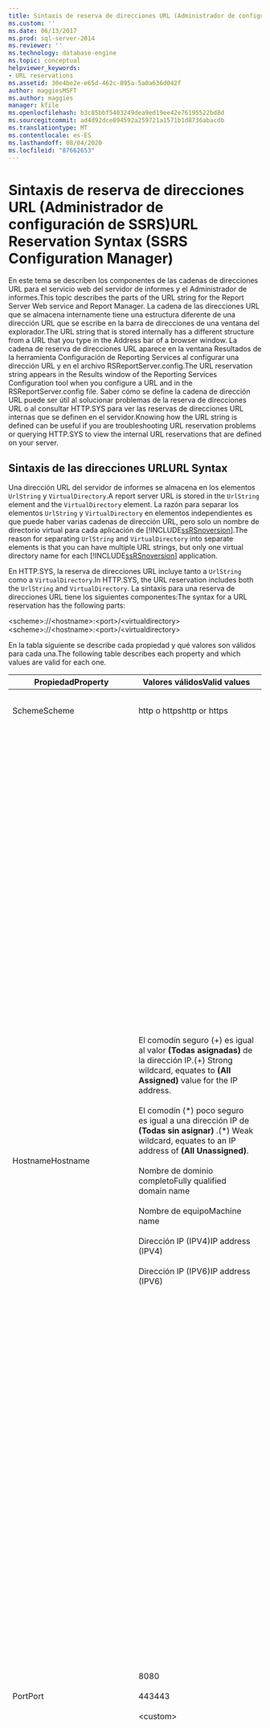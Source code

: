 ```yaml
---
title: Sintaxis de reserva de direcciones URL (Administrador de configuración de SSRS) | Microsoft Docs
ms.custom: ''
ms.date: 06/13/2017
ms.prod: sql-server-2014
ms.reviewer: ''
ms.technology: database-engine
ms.topic: conceptual
helpviewer_keywords:
- URL reservations
ms.assetid: 30e4be2e-e65d-462c-895a-5a0a636d042f
author: maggiesMSFT
ms.author: maggies
manager: kfile
ms.openlocfilehash: b3c85bbf5403249dea9ed19ee42e76195522bd8d
ms.sourcegitcommit: ad4d92dce894592a259721a1571b1d8736abacdb
ms.translationtype: MT
ms.contentlocale: es-ES
ms.lasthandoff: 08/04/2020
ms.locfileid: "87662653"
---
```

# <a name="url-reservation-syntax--ssrs-configuration-manager"></a><span data-ttu-id="d8902-102">Sintaxis de reserva de direcciones URL (Administrador de configuración de SSRS)</span><span class="sxs-lookup"><span data-stu-id="d8902-102">URL Reservation Syntax  (SSRS Configuration Manager)</span></span>
  <span data-ttu-id="d8902-103">En este tema se describen los componentes de las cadenas de direcciones URL para el servicio web del servidor de informes y el Administrador de informes.</span><span class="sxs-lookup"><span data-stu-id="d8902-103">This topic describes the parts of the URL string for the Report Server Web service and Report Manager.</span></span> <span data-ttu-id="d8902-104">La cadena de las direcciones URL que se almacena internamente tiene una estructura diferente de una dirección URL que se escribe en la barra de direcciones de una ventana del explorador.</span><span class="sxs-lookup"><span data-stu-id="d8902-104">The URL string that is stored internally has a different structure from a URL that you type in the Address bar of a browser window.</span></span> <span data-ttu-id="d8902-105">La cadena de reserva de direcciones URL aparece en la ventana Resultados de la herramienta Configuración de Reporting Services al configurar una dirección URL y en el archivo RSReportServer.config.</span><span class="sxs-lookup"><span data-stu-id="d8902-105">The URL reservation string appears in the Results window of the Reporting Services Configuration tool when you configure a URL and in the RSReportServer.config file.</span></span> <span data-ttu-id="d8902-106">Saber cómo se define la cadena de dirección URL puede ser útil al solucionar problemas de la reserva de direcciones URL o al consultar HTTP.SYS para ver las reservas de direcciones URL internas que se definen en el servidor.</span><span class="sxs-lookup"><span data-stu-id="d8902-106">Knowing how the URL string is defined can be useful if you are troubleshooting URL reservation problems or querying HTTP.SYS to view the internal URL reservations that are defined on your server.</span></span>  
  
## <a name="url-syntax"></a><span data-ttu-id="d8902-107">Sintaxis de las direcciones URL</span><span class="sxs-lookup"><span data-stu-id="d8902-107">URL Syntax</span></span>  
 <span data-ttu-id="d8902-108">Una dirección URL del servidor de informes se almacena en los elementos `UrlString` y `VirtualDirectory`.</span><span class="sxs-lookup"><span data-stu-id="d8902-108">A report server URL is stored in the `UrlString` element and the `VirtualDirectory` element.</span></span> <span data-ttu-id="d8902-109">La razón para separar los elementos `UrlString` y `VirtualDirectory` en elementos independientes es que puede haber varias cadenas de dirección URL, pero solo un nombre de directorio virtual para cada aplicación de [!INCLUDE[ssRSnoversion](../../includes/ssrsnoversion-md.md)].</span><span class="sxs-lookup"><span data-stu-id="d8902-109">The reason for separating `UrlString` and `VirtualDirectory` into separate elements is that you can have multiple URL strings, but only one virtual directory name for each [!INCLUDE[ssRSnoversion](../../includes/ssrsnoversion-md.md)] application.</span></span>  
  
 <span data-ttu-id="d8902-110">En HTTP.SYS, la reserva de direcciones URL incluye tanto a `UrlString` como a  `VirtualDirectory`.</span><span class="sxs-lookup"><span data-stu-id="d8902-110">In HTTP.SYS, the URL reservation includes both the `UrlString` and `VirtualDirectory`.</span></span> <span data-ttu-id="d8902-111">La sintaxis para una reserva de direcciones URL tiene los siguientes componentes:</span><span class="sxs-lookup"><span data-stu-id="d8902-111">The syntax for a URL reservation has the following parts:</span></span>  
  
 <span data-ttu-id="d8902-112">\<scheme>://\<hostname>:\<port>/\<virtualdirectory></span><span class="sxs-lookup"><span data-stu-id="d8902-112">\<scheme>://\<hostname>:\<port>/\<virtualdirectory></span></span>  
  
 <span data-ttu-id="d8902-113">En la tabla siguiente se describe cada propiedad y qué valores son válidos para cada una.</span><span class="sxs-lookup"><span data-stu-id="d8902-113">The following table describes each property and which values are valid for each one.</span></span>  
  
|<span data-ttu-id="d8902-114">Propiedad</span><span class="sxs-lookup"><span data-stu-id="d8902-114">Property</span></span>|<span data-ttu-id="d8902-115">Valores válidos</span><span class="sxs-lookup"><span data-stu-id="d8902-115">Valid values</span></span>|<span data-ttu-id="d8902-116">Descripción</span><span class="sxs-lookup"><span data-stu-id="d8902-116">Description</span></span>|  
|--------------|------------------|-----------------|  
|<span data-ttu-id="d8902-117">Scheme</span><span class="sxs-lookup"><span data-stu-id="d8902-117">Scheme</span></span>|<span data-ttu-id="d8902-118">http o https</span><span class="sxs-lookup"><span data-stu-id="d8902-118">http or https</span></span>|<span data-ttu-id="d8902-119">Prefijos para conexiones SSL y de otro tipo.</span><span class="sxs-lookup"><span data-stu-id="d8902-119">Prefixes for non-SSL and SSL connections.</span></span>|  
|<span data-ttu-id="d8902-120">Hostname</span><span class="sxs-lookup"><span data-stu-id="d8902-120">Hostname</span></span>|<span data-ttu-id="d8902-121">El comodín seguro (+) es igual al valor **(Todas asignadas)** de la dirección IP.</span><span class="sxs-lookup"><span data-stu-id="d8902-121">(+) Strong wildcard, equates to **(All Assigned)** value for the IP address.</span></span><br /><br /> <span data-ttu-id="d8902-122">El comodín (\*) poco seguro es igual a una dirección IP de **(Todas sin asignar)** .</span><span class="sxs-lookup"><span data-stu-id="d8902-122">(\*) Weak wildcard, equates to an IP address of **(All Unassigned)**.</span></span><br /><br /> <span data-ttu-id="d8902-123">Nombre de dominio completo</span><span class="sxs-lookup"><span data-stu-id="d8902-123">Fully qualified domain name</span></span><br /><br /> <span data-ttu-id="d8902-124">Nombre de equipo</span><span class="sxs-lookup"><span data-stu-id="d8902-124">Machine name</span></span><br /><br /> <span data-ttu-id="d8902-125">Dirección IP (IPV4)</span><span class="sxs-lookup"><span data-stu-id="d8902-125">IP address (IPV4)</span></span><br /><br /> <span data-ttu-id="d8902-126">Dirección IP (IPV6)</span><span class="sxs-lookup"><span data-stu-id="d8902-126">IP address (IPV6)</span></span>|<span data-ttu-id="d8902-127">Identifica el servidor en la red.</span><span class="sxs-lookup"><span data-stu-id="d8902-127">Identifies the server on the network.</span></span><br /><br /> <span data-ttu-id="d8902-128">El carácter comodín seguro (+) es el valor predeterminado.</span><span class="sxs-lookup"><span data-stu-id="d8902-128">(+) Strong wildcard is the default.</span></span> <span data-ttu-id="d8902-129">HTTP.SYS aceptará todas las solicitudes en todos los adaptadores de red de una combinación de puerto y directorio virtual determinados.</span><span class="sxs-lookup"><span data-stu-id="d8902-129">HTTP.SYS will accept all requests on all network adaptors for a given port and virtual directory combination.</span></span> <span data-ttu-id="d8902-130">El servidor de informes aceptará cualquier solicitud en el puerto.</span><span class="sxs-lookup"><span data-stu-id="d8902-130">The report server will accept any request on the port.</span></span><br /><br /> <span data-ttu-id="d8902-131">Comodín poco seguro (\*).</span><span class="sxs-lookup"><span data-stu-id="d8902-131">(\*) Weak wildcard.</span></span> <span data-ttu-id="d8902-132">HTTP.SYS acepta todas las solicitudes no administradas por otras reservas de direcciones URL en todos los adaptadores de red para una combinación de puerto y directorio virtual determinados.</span><span class="sxs-lookup"><span data-stu-id="d8902-132">HTTP.SYS accepts all requests not handled by other URL reservations on all network adaptors for a given port and virtual directory combination.</span></span><br /><br /> <span data-ttu-id="d8902-133">El nombre de equipo es el nombre NETBIOS del equipo en la red.</span><span class="sxs-lookup"><span data-stu-id="d8902-133">Machine name is the NETBIOS name of the computer on the network.</span></span><br /><br /> <span data-ttu-id="d8902-134">El nombre de dominio completo incluye la dirección de dominio y el nombre del servidor, como se registre con un controlador de dominio o servidor de nombres del dominio público.</span><span class="sxs-lookup"><span data-stu-id="d8902-134">Fully qualified domain name includes domain address and server name, as registered with a domain controller or public domain name server.</span></span><br /><br /> <span data-ttu-id="d8902-135">La dirección IP (IPV4) es la de un adaptador de red del equipo en formato IPV4: *nnn.nnn.nnn.nnn*.</span><span class="sxs-lookup"><span data-stu-id="d8902-135">IP address (IPV4) is the IP address of a network adaptor on the computer in IPV4 format: *nnn.nnn.nnn.nnn*.</span></span><br /><br /> <span data-ttu-id="d8902-136">Dirección IP (IPv6) es la dirección IP de un adaptador de red del equipo en formato IPv6: \<header> : \<header> :*nnn. nnn. nnn. nnn*.</span><span class="sxs-lookup"><span data-stu-id="d8902-136">IP address (IPV6) is the IP address of a network adaptor on the computer in IPV6 format: \<header>:\<header>:*nnn.nnn.nnn.nnn*.</span></span>|  
|<span data-ttu-id="d8902-137">Port</span><span class="sxs-lookup"><span data-stu-id="d8902-137">Port</span></span>|<span data-ttu-id="d8902-138">80</span><span class="sxs-lookup"><span data-stu-id="d8902-138">80</span></span><br /><br /> <span data-ttu-id="d8902-139">443</span><span class="sxs-lookup"><span data-stu-id="d8902-139">443</span></span><br /><br /> \<custom>|<span data-ttu-id="d8902-140">El puerto 80 es el puerto estándar para las solicitudes HTTP de un servidor.</span><span class="sxs-lookup"><span data-stu-id="d8902-140">Port 80 is the standard port for HTTP requests to and from a server.</span></span><br /><br /> <span data-ttu-id="d8902-141">El puerto 443 es el informe estándar para las conexiones SSL.</span><span class="sxs-lookup"><span data-stu-id="d8902-141">Port 443 is the standard report for SSL connections.</span></span><br /><br /> <span data-ttu-id="d8902-142">Puede utilizar cualquier puerto que aún no esté reservado por otra aplicación.</span><span class="sxs-lookup"><span data-stu-id="d8902-142">You can use any port that is not already reserved by another application.</span></span>|  
|<span data-ttu-id="d8902-143">VirtualDirectory</span><span class="sxs-lookup"><span data-stu-id="d8902-143">Virtualdirectory</span></span>|<span data-ttu-id="d8902-144">ReportServer *[_InstanceName]*</span><span class="sxs-lookup"><span data-stu-id="d8902-144">ReportServer *[_InstanceName]*</span></span><br /><br /> <span data-ttu-id="d8902-145">Reports *[_InstanceName]*</span><span class="sxs-lookup"><span data-stu-id="d8902-145">Reports *[_InstanceName]*</span></span><br /><br /> \<custom>|<span data-ttu-id="d8902-146">Especifica el nombre de la aplicación.</span><span class="sxs-lookup"><span data-stu-id="d8902-146">Specifies the name of the application.</span></span> <span data-ttu-id="d8902-147">Este valor es una cadena.</span><span class="sxs-lookup"><span data-stu-id="d8902-147">This value is a string.</span></span> <span data-ttu-id="d8902-148">De forma predeterminada, [!INCLUDE[ssRSnoversion](../../includes/ssrsnoversion-md.md)] utiliza ReportServer e Informes como nombres de las aplicaciones del servicio web del servidor de informes y el Administrador de informes.</span><span class="sxs-lookup"><span data-stu-id="d8902-148">By default, [!INCLUDE[ssRSnoversion](../../includes/ssrsnoversion-md.md)] uses ReportServer and Reports as the application names for the Report Server Web service and Report Manager applications.</span></span> <span data-ttu-id="d8902-149">Puede utilizar nombres diferentes, si lo prefiere.</span><span class="sxs-lookup"><span data-stu-id="d8902-149">You can use different names if you prefer.</span></span><br /><br /> <span data-ttu-id="d8902-150">Este valor es necesario.</span><span class="sxs-lookup"><span data-stu-id="d8902-150">This value is required.</span></span> <span data-ttu-id="d8902-151">Identifica la aplicación.</span><span class="sxs-lookup"><span data-stu-id="d8902-151">It identifies the application.</span></span><br /><br /> <span data-ttu-id="d8902-152">Especifique solo un directorio virtual para cada instancia de la aplicación.</span><span class="sxs-lookup"><span data-stu-id="d8902-152">Specify only one virtual directory for each application instance.</span></span> <span data-ttu-id="d8902-153">Para crear varias direcciones URL para la misma aplicación en la misma instancia, cree varias versiones de `UrlString`.</span><span class="sxs-lookup"><span data-stu-id="d8902-153">To create multiple URLs for the same application in the same instance, create multiple versions of the `UrlString`.</span></span> <span data-ttu-id="d8902-154">Para crear nombres de directorios virtuales únicos para varias instancias de aplicación, considere incluir el nombre de instancia en el nombre del directorio virtual, utilizando el carácter de subrayado (_) para anexar el nombre de instancia.</span><span class="sxs-lookup"><span data-stu-id="d8902-154">To create unique virtual directory names for multiple application instances, consider including the instance name in the virtual directory name, using the underscore character (_) to append the instance name.</span></span> <span data-ttu-id="d8902-155">*InstanceName* es opcional, pero se recomienda si tiene varias instancias en el mismo equipo.</span><span class="sxs-lookup"><span data-stu-id="d8902-155">*InstanceName* is optional, but recommended if you have multiple instances on the same computer.</span></span> <span data-ttu-id="d8902-156">Para más información sobre cómo establecer reservas de direcciones URL para las instancias con nombre, vea [Reservas de direcciones URL para implementaciones del servidor de informes de varias instancias &#40;Administrador de configuración de SSRS&#41;](url-reservations-for-multi-instance-report-server-deployments.md).</span><span class="sxs-lookup"><span data-stu-id="d8902-156">For more information about how to set URL reservations for named instances, see [URL Reservations for Multi-Instance Report Server Deployments  &#40;SSRS Configuration Manager&#41;](url-reservations-for-multi-instance-report-server-deployments.md).</span></span><br /><br /> <span data-ttu-id="d8902-157">El valor para el directorio virtual no distingue entre mayúsculas y minúsculas.</span><span class="sxs-lookup"><span data-stu-id="d8902-157">The value for virtual directory is not case-sensitive.</span></span> <span data-ttu-id="d8902-158">Puede utilizar cualquier cadena siempre que no incluya caracteres separadores de direcciones URL o codificación de URL.</span><span class="sxs-lookup"><span data-stu-id="d8902-158">You can use any string as long as it does not include URL separator characters or URL encoding.</span></span>|  
  
## <a name="see-also"></a><span data-ttu-id="d8902-159">Consulte también</span><span class="sxs-lookup"><span data-stu-id="d8902-159">See Also</span></span>  
 <span data-ttu-id="d8902-160">[Configurar las direcciones URL del servidor de informes &#40;Administrador de configuración de SSRS&#41;](configure-report-server-urls-ssrs-configuration-manager.md) </span><span class="sxs-lookup"><span data-stu-id="d8902-160">[Configure Report Server URLs  &#40;SSRS Configuration Manager&#41;](configure-report-server-urls-ssrs-configuration-manager.md) </span></span>  
 [<span data-ttu-id="d8902-161">Configurar una dirección URL &#40;Administrador de configuración de SSRS&#41;</span><span class="sxs-lookup"><span data-stu-id="d8902-161">Configure a URL  &#40;SSRS Configuration Manager&#41;</span></span>](configure-a-url-ssrs-configuration-manager.md)  
  
  
